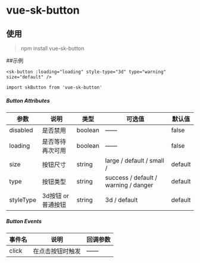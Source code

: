 # vue-sk-button

## 使用


> npm install vue-sk-button

##示例
```
<sk-button :loading="loading" style-type="3d" type="warning" size="default" />

import skButton from 'vue-sk-button'
```

##### Button Attributes
|  参数   | 说明  |  类型   | 可选值  | 默认值  |
|  ----  | ----  | ----  | ----  | ----  |
| disabled | 是否禁用 | boolean | —— | false |
| loading | 是否等待再次可用 | boolean | —— | false |
| size | 按钮尺寸 | string | large / default / small / | default |
| type | 按钮类型 | string | success / default / warning / danger | default |
| styleType | 3d按钮 or 普通按钮 | string | 3d / default | default |


##### Button Events
|  事件名   | 说明  |  回调参数  |
|  ----  | ----  | ---- |
| click | 在点击按钮时触发 | —— |

